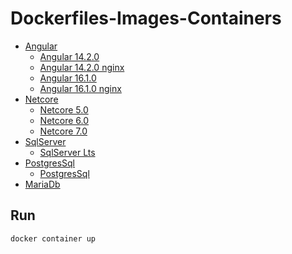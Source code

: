 # Dockerfiles-Images-Containers
- [Angular](https://github.com/kockono/Dockerfiles-Images-Containers/tree/main/Angular)
  - [Angular 14.2.0](https://github.com/kockono/Dockerfiles-Images-Containers/tree/main/Angular/Angular-14.2.0)
  - [Angular 14.2.0 nginx](https://github.com/kockono/Dockerfiles-Images-Containers/tree/main/Angular/Angular-14.2.0-NgInx)
  - [Angular 16.1.0](https://github.com/kockono/Dockerfiles-Images-Containers/tree/main/Angular/Angular-16.1.0)
  - [Angular 16.1.0 nginx](https://github.com/kockono/Dockerfiles-Images-Containers/tree/main/Angular/Angular-16.1.0-NgInx)
- [Netcore](https://github.com/kockono/Dockerfiles-Images-Containers/tree/main/Netcore)
  - [Netcore 5.0](https://github.com/kockono/Dockerfiles-Images-Containers/tree/main/Netcore/Netcore%205.0)
  - [Netcore 6.0](https://github.com/kockono/Dockerfiles-Images-Containers/tree/main/Netcore/Netcore%206.0)
  - [Netcore 7.0](https://github.com/kockono/Dockerfiles-Images-Containers/tree/main/Netcore/Netcore%207.0)
- [SqlServer](https://github.com/kockono/Dockerfiles-Images-Containers/tree/main/Netcore)
  - [SqlServer Lts](https://github.com/kockono/Dockerfiles-Images-Containers/tree/main/SqlServer)
- [PostgresSql](https://github.com/kockono/Dockerfiles-Images-Containers/tree/main/PostgresSql)
  - [PostgresSql](https://github.com/kockono/Dockerfiles-Images-Containers/tree/main/PostgresSql)
- [MariaDb](https://github.com/kockono/Dockerfiles-Images-Containers/tree/main/MariaDb)

## Run
```bash
docker container up
```
